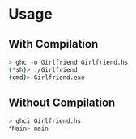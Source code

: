 # Usage

## With Compilation

```sh
> ghc -o Girlfriend Girlfriend.hs
(*sh)> ./Girlfriend
(cmd)> Girlfriend.exe
```

## Without Compilation

```sh
> ghci Girlfriend.hs
*Main> main
```

